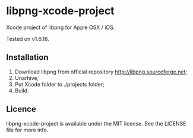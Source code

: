 libpng-xcode-project
====================

Xcode project of libpng for Apple OSX / iOS.

Tested on v1.6.16.

Installation
-------------
1. Download libpng from official repository http://libpng.sourceforge.net;
2. Unarhive;
3. Put Xcode folder to ./projects folder;
4. Build.


Licence
-------------
libpng-xcode-project is available under the MIT license. See the LICENSE file for more info.